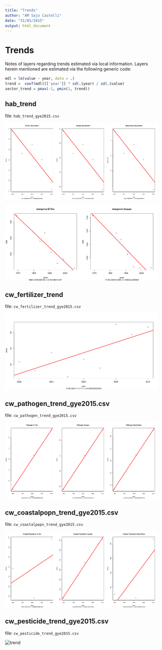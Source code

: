 ```yaml
---
title: "Trends"
author: "AM Sajo Castelli"
date: "31/05/2015"
output: html_document
---
```


# Trends
Notes of layers regarding trends estimated via local information.
Layers herein mentioned are estimated via the following generic code:
```r
mdl = lm(value ~ year, data = .)
trend =  coef(mdl)[['year']] * sd(.$year) / sd(.$value)
sector_trend = pmax(-1, pmin(1, trend))
```
## hab_trend
file: `hab_trend_gye2015.csv` 

![trend](https://github.com/OHI-Science/gye/blob/draft/region2015/pre-proc/hab_trend_3/hab_trend_gye2015.csv.png)

![trend](https://github.com/OHI-Science/gye/blob/draft/region2015/pre-proc/hab_trend_3/hab_trend_gye2015_mangrove.csv.png)

## cw_fertilizer_trend
file: `cw_fertilizer_trend_gye2015.csv`

![trend](https://github.com/OHI-Science/gye/blob/draft/region2015/pre-proc/CW/cw_fertilizer_trend_gye2015.csv.png)

## cw_pathogen_trend_gye2015.csv
file: `cw_pathogen_trend_gye2015.csv`

![trend](https://github.com/OHI-Science/gye/blob/draft/region2015/pre-proc/CW/cw_pathogen_trend_gye2015.csv.png)

## cw_coastalpopn_trend_gye2015.csv
file: `cw_coastalpopn_trend_gye2015.csv`

![trend](https://github.com/OHI-Science/gye/blob/draft/region2015/pre-proc/CW/cw_coastalpopn_trend_gye2015.csv.png)

## cw_pesticide_trend_gye2015.csv
file: `cw_pesticide_trend_gye2015.csv`

![trend](https://github.com/OHI-Science/gye/blob/draft/region2015/pre-proc/CW/cw_pesticide_trend_gye2015.csv`.png)
